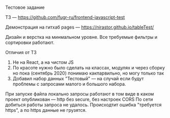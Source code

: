 Тестовое задание

ТЗ — https://github.com/fugr-ru/frontend-javascript-test

Демонстрация на гитхаб pages — https://nirastor.github.io/tableTest/

Дизайн и верстка на минмальном уровне. Все требуемые фильтры и сортировки работают.

Отличия от ТЗ

1. Не на React, а на чистом JS
2. По красоте нужно было сделать на классах, модулях и через сборку но пока (сентябрь 2020) понимаю какпарвильно, но могу только так
3. Добавил набор данных "Тестовый" — на случай если будут проблемы с запросами малого и большого набора.

При запуске файла локально запросы работают в том виде в каком проект опубликован — http без secure, без настроек CORS
По сети добиться работы запроса не удалось. Происходтит ошибка "требуется https", а по https данные не грузятся.
